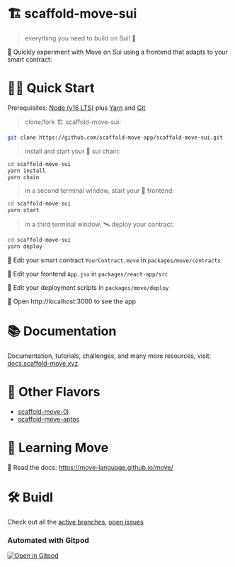 # 🏗 scaffold-move-sui

> everything you need to build on Sui! 🚀

🧪 Quickly experiment with Move on Sui using a frontend that adapts to your smart contract:



# 🏄‍♂️ Quick Start

Prerequisites: [Node (v16 LTS)](https://nodejs.org/en/download/) plus [Yarn](https://classic.yarnpkg.com/en/docs/install/) and [Git](https://git-scm.com/downloads)

> clone/fork 🏗 scaffold-move-sui:

```bash
git clone https://github.com/scaffold-move-app/scaffold-move-sui.git
```

> install and start your 👷‍ sui chain:

```bash
cd scaffold-move-sui
yarn install
yarn chain
```

> in a second terminal window, start your 📱 frontend:

```bash
cd scaffold-move-sui
yarn start
```

> in a third terminal window, 🛰 deploy your contract:

```bash
cd scaffold-move-sui
yarn deploy
```

🔏 Edit your smart contract `YourContract.move` in `packages/move/contracts`

📝 Edit your frontend `App.jsx` in `packages/react-app/src`

💼 Edit your deployment scripts in `packages/move/deploy`

📱 Open http://localhost:3000 to see the app

# 📚 Documentation

Documentation, tutorials, challenges, and many more resources, visit: [docs.scaffold-move.xyz]()


# 🍦 Other Flavors
- [scaffold-move-0l](https://github.com/scaffold-move-app/scaffold-move-0l)
- [scaffold-move-aptos](https://github.com/scaffold-move-app/scaffold-move-aptos)


# 🔭 Learning Move

📕 Read the docs: https://move-language.github.io/move/

<!-- 📚 Go through each topic from [solidity by example](https://solidity-by-example.org) editing `YourContract.sol` in **🏗 scaffold-eth**

- [Primitive Data Types](https://solidity-by-example.org/primitives/)
- [Mappings](https://solidity-by-example.org/mapping/)
- [Structs](https://solidity-by-example.org/structs/)
- [Modifiers](https://solidity-by-example.org/function-modifier/)
- [Events](https://solidity-by-example.org/events/)
- [Inheritance](https://solidity-by-example.org/inheritance/)
- [Payable](https://solidity-by-example.org/payable/)
- [Fallback](https://solidity-by-example.org/fallback/) -->

<!-- 📧 Learn the [Solidity globals and units](https://docs.soliditylang.org/en/latest/units-and-global-variables.html) -->

# 🛠 Buidl

Check out all the [active branches](https://github.com/scaffold-move-app/scaffold-move-sui/branches/active), [open issues](https://github.com/scaffold-move-app/scaffold-move-sui/issues)

<!-- , and join/fund the 🏰 [BuidlGuidl](https://BuidlGuidl.com)! -->

  
 <!-- - 🚤  [Follow the full Ethereum Speed Run](https://medium.com/@austin_48503/%EF%B8%8Fethereum-dev-speed-run-bd72bcba6a4c)


 - 🎟  [Create your first NFT](https://github.com/scaffold-eth/scaffold-eth/tree/simple-nft-example)
 - 🥩  [Build a staking smart contract](https://github.com/scaffold-eth/scaffold-eth/tree/challenge-1-decentralized-staking)
 - 🏵  [Deploy a token and vendor](https://github.com/scaffold-eth/scaffold-eth/tree/challenge-2-token-vendor)
 - 🎫  [Extend the NFT example to make a "buyer mints" marketplace](https://github.com/scaffold-eth/scaffold-eth/tree/buyer-mints-nft)
 - 🎲  [Learn about commit/reveal](https://github.com/scaffold-eth/scaffold-eth-examples/tree/commit-reveal-with-frontend)
 - ✍️  [Learn how ecrecover works](https://github.com/scaffold-eth/scaffold-eth-examples/tree/signature-recover)
 - 👩‍👩‍👧‍👧  [Build a multi-sig that uses off-chain signatures](https://github.com/scaffold-eth/scaffold-eth/tree/meta-multi-sig)
 - ⏳  [Extend the multi-sig to stream ETH](https://github.com/scaffold-eth/scaffold-eth/tree/streaming-meta-multi-sig)
 - ⚖️  [Learn how a simple DEX works](https://medium.com/@austin_48503/%EF%B8%8F-minimum-viable-exchange-d84f30bd0c90)
 - 🦍  [Ape into learning!](https://github.com/scaffold-eth/scaffold-eth/tree/aave-ape)

# 💌 P.S.

🌍 You need an RPC key for testnets and production deployments, create an [Alchemy](https://www.alchemy.com/) account and replace the value of `ALCHEMY_KEY = xxx` in `packages/react-app/src/constants.js` with your new key.

📣 Make sure you update the `InfuraID` before you go to production. Huge thanks to [Infura](https://infura.io/) for our special account that fields 7m req/day!

# 🏃💨 Speedrun Ethereum
Register as a builder [here](https://speedrunethereum.com) and start on some of the challenges and build a portfolio.

# 💬 Support Chat

Join the telegram [support chat 💬](https://t.me/joinchat/KByvmRe5wkR-8F_zz6AjpA) to ask questions and find others building with 🏗 scaffold-eth!

---

🙏 Please check out our [Gitcoin grant](https://gitcoin.co/grants/2851/scaffold-eth) too! -->

### Automated with Gitpod

[![Open in Gitpod](https://gitpod.io/button/open-in-gitpod.svg)](https://gitpod.io/#github.com/scaffold-eth/scaffold-eth)
